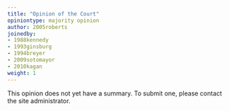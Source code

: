 ```yaml
---
title: "Opinion of the Court"
opiniontype: majority opinion
author: 2005roberts
joinedby:
- 1988kennedy
- 1993ginsburg
- 1994breyer
- 2009sotomayor
- 2010kagan
weight: 1
---
```

This opinion does not yet have a summary. To submit one, please contact the site administrator.